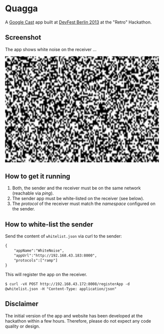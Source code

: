 Quagga
======

A [Google Cast][1] app built at [DevFest Berlin 2013][2] at the "Retro" Hackathon.


Screenshot
------------------
The app shows white noise on the receiver ...

![White noise][3]



How to get it running
---------------------

1. Both, the sender and the receiver must be on the same network (reachable via *ping*).
2. The sender app must be white-listed on the receiver (see below).
3. The *protocol* of the receiver must match the *namespace* configured on the sender.


How to white-list the sender
----------------------------

Send the content of `whitelist.json` via curl to the sender:

    {
        "appName":"WhiteNoise",
        "appUrl":"http://192.168.43.183:8000",
        "protocols":["ramp"]
    }

This will register the app on the receiver.

    $ curl -vX POST http://192.168.43.172:8008/registerApp -d @whitelist.json -H "Content-Type: application/json"


Disclaimer
----------

The initial version of the app and website has been developed at the hackathon
within a few hours. Therefore, please do not expect any code quality or design.


[1]: http://developers.google.com/cast/
[2]: http://devfest-berlin.de/#/2013/about
[3]: http://github.com/daus-salar/quagga/raw/master/screenshot.png
